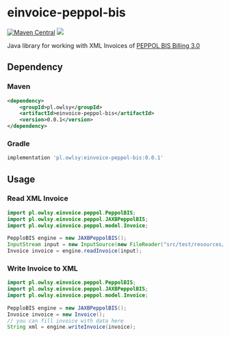 # einvoice-peppol-bis
[![Maven Central](https://maven-badges.herokuapp.com/maven-central/pl.owlsy/einvoice-peppol-bis/badge.svg)](https://maven-badges.herokuapp.com/maven-central/cz.jirutka.rsql/rsql-parser)
![](https://img.shields.io/github/workflow/status/owlsy/einvoice-peppol-bis/einvoice-peppol-bis)

Java library for working with XML Invoices of [PEPPOL BIS Billing 3.0](https://docs.peppol.eu/poacc/billing/3.0/)

## Dependency
### Maven
```xml
<dependency>
    <groupId>pl.owlsy</groupId>
    <artifactId>einvoice-peppol-bis</artifactId>
    <version>0.0.1</version>
</dependency>
```
### Gradle
```groovy
implementation 'pl.owlsy:einvoice-peppol-bis:0.0.1'
```

## Usage

### Read XML Invoice
```java
import pl.owlsy.einvoice.peppol.PeppolBIS;
import pl.owlsy.einvoice.peppol.JAXBPeppolBIS;
import pl.owlsy.einvoice.peppol.model.Invoice;
        
PepploBIS engine = new JAXBPeppolBIS();
InputStream input = new InputSource(new FileReader("src/test/resources/testdata/Faktura_3.0_PEF_wersja_2.5.xml"));
Invoice invoice = engine.readInvoice(input);
```

### Write Invoice to XML
```java
import pl.owlsy.einvoice.peppol.PeppolBIS;
import pl.owlsy.einvoice.peppol.JAXBPeppolBIS;
import pl.owlsy.einvoice.peppol.model.Invoice;
        
PepploBIS engine = new JAXBPeppolBIS();
Invoice invoice = new Invoice();
// you can fill invoice with data here
String xml = engine.writeInvoice(invoice);
```

